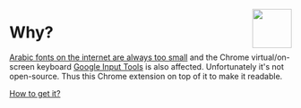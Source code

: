 [<img src="https://rawgit.com/AurelienLourot/google-input-tools-large-keyboard/master/thirdparty/icon.png" align="right" width="70" height="70">](https://github.com/AurelienLourot/google-input-tools-large-keyboard)

# Why?

[Arabic fonts on the internet are always too small](https://www.alexstrick.com/blog/why-are-arabic-fonts-so-small)
and the Chrome virtual/on-screen keyboard
[Google Input Tools](https://chrome.google.com/webstore/detail/google-input-tools/mclkkofklkfljcocdinagocijmpgbhab)
is also affected. Unfortunately it's not open-source. Thus this Chrome extension on top of it to
make it readable.

[How to get it?](install.md)
